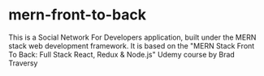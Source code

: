 # mern-front-to-back

This is a Social Network For Developers application, built under the MERN stack web development framework. It is based on the "MERN Stack Front To Back: Full Stack React, Redux & Node.js" Udemy course by Brad Traversy